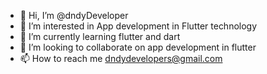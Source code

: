 - 👋 Hi, I’m @dndyDeveloper
- 👀 I’m interested in App development in Flutter technology
- 🌱 I’m currently learning flutter and dart
- 💞️ I’m looking to collaborate on app development in flutter
- 📫 How to reach me dndydevelopers@gmail.com

<!---
dndyDeveloper/dndyDeveloper is a ✨ special ✨ repository because its `README.md` (this file) appears on your GitHub profile.
You can click the Preview link to take a look at your changes.
--->
